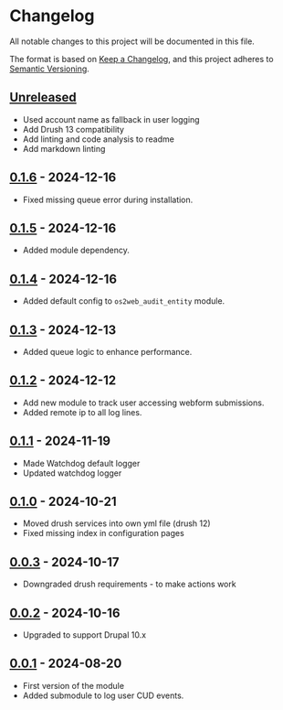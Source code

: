 <!-- markdownlint-disable MD024 -->
# Changelog

All notable changes to this project will be documented in this file.

The format is based on [Keep a Changelog](https://keepachangelog.com/en/1.1.0/),
and this project adheres to [Semantic Versioning](https://semver.org/spec/v2.0.0.html).

## [Unreleased]

- Used account name as fallback in user logging
- Add Drush 13 compatibility
- Add linting and code analysis to readme
- Add markdown linting

## [0.1.6] - 2024-12-16

- Fixed missing queue error during installation.

## [0.1.5] - 2024-12-16

- Added module dependency.

## [0.1.4] - 2024-12-16

- Added default config to `os2web_audit_entity` module.

## [0.1.3] - 2024-12-13

- Added queue logic to enhance performance.

## [0.1.2] - 2024-12-12

- Add new module to track user accessing webform submissions.
- Added remote ip to all log lines.

## [0.1.1] - 2024-11-19

- Made Watchdog default logger
- Updated watchdog logger

## [0.1.0] - 2024-10-21

- Moved drush services into own yml file (drush 12)
- Fixed missing index in configuration pages

## [0.0.3] - 2024-10-17

- Downgraded drush requirements - to make actions work

## [0.0.2] - 2024-10-16

- Upgraded to support Drupal 10.x

## [0.0.1] - 2024-08-20

- First version of the module
- Added submodule to log user CUD events.

[Unreleased]: https://github.com/OS2web/os2web_audit/compare/0.1.6...HEAD
[0.1.6]: https://github.com/OS2web/os2web_audit/compare/0.1.5...0.1.6
[0.1.5]: https://github.com/OS2web/os2web_audit/compare/0.1.4...0.1.5
[0.1.4]: https://github.com/OS2web/os2web_audit/compare/0.1.3...0.1.4
[0.1.3]: https://github.com/OS2web/os2web_audit/compare/0.1.2...0.1.3
[0.1.2]: https://github.com/OS2web/os2web_audit/compare/0.1.1...0.1.2
[0.1.1]: https://github.com/OS2web/os2web_audit/compare/0.1.0...0.1.1
[0.1.0]: https://github.com/OS2web/os2web_audit/compare/0.0.3...0.1.0
[0.0.3]: https://github.com/OS2web/os2web_audit/compare/0.0.2...0.0.3
[0.0.2]: https://github.com/OS2web/os2web_audit/compare/0.0.1...0.0.2
[0.0.1]: https://github.com/OS2web/os2web_audit/releases/tag/0.0.1
